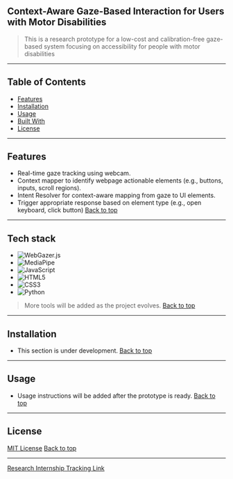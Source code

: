 ## Context-Aware Gaze-Based Interaction for Users with Motor Disabilities

> This is a research prototype for a low-cost and calibration-free gaze-based system focusing on accessibility for people with motor disabilities

---
## Table of Contents

- [Features](#features)
- [Installation](#installation)
- [Usage](#usage)
- [Built With](#tech-stack)
- [License](#license)

---

## Features
- Real-time gaze tracking using webcam.
- Context mapper to identify webpage actionable elements (e.g., buttons, inputs, scroll regions).
- Intent Resolver for context-aware mapping from gaze to UI elements.
- Trigger appropriate response based on element type (e.g., open keyboard, click button)
[Back to top](#context-aware-gaze-based-interaction-for-users-with-motor-disabilities)


---

## Tech stack
- ![WebGazer.js](https://img.shields.io/badge/WebGazer.js-333?style=for-the-badge&logo=javascript&logoColor=F7DF1E)
- ![MediaPipe](https://img.shields.io/badge/MediaPipe-FF6F00?style=for-the-badge&logo=google&logoColor=white)
- ![JavaScript](https://img.shields.io/badge/JavaScript-F7DF1E?style=for-the-badge&logo=javascript&logoColor=000)
- ![HTML5](https://img.shields.io/badge/HTML5-E34F26?style=for-the-badge&logo=html5&logoColor=white)
- ![CSS3](https://img.shields.io/badge/CSS3-1572B6?style=for-the-badge&logo=css3&logoColor=white)
- ![Python](https://img.shields.io/badge/Python-3776AB?style=for-the-badge&logo=python&logoColor=white)

> More tools will be added as the project evolves.
[Back to top](#context-aware-gaze-based-interaction-for-users-with-motor-disabilities)
---


## Installation
- This section is under development.
[Back to top](#context-aware-gaze-based-interaction-for-users-with-motor-disabilities)


---
## Usage
- Usage instructions will be added after the prototype is ready.
[Back to top](#context-aware-gaze-based-interaction-for-users-with-motor-disabilities)

---
## License
[MIT License](https://choosealicense.com/licenses/mit/)
[Back to top](#context-aware-gaze-based-interaction-for-users-with-motor-disabilities)

---



[Research Internship Tracking Link](https://docs.google.com/spreadsheets/d/1a3_x1lYoI29PlsTCBJ-RwOVxCyfKYMAR/edit?usp=sharing&ouid=104954934820321621733&rtpof=true&sd=true)
